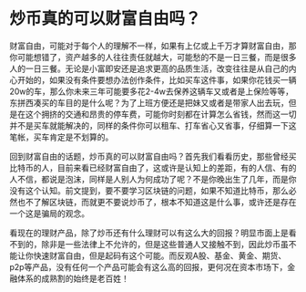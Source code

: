 # 炒币真的可以财富自由吗？

财富自由，可能对于每个人的理解不一样，如果有上亿或上千万才算财富自由，那你可能想错了，资产越多的人往往责任就越大，可能愁的不是一日三餐，而是很多人的一日三餐。无论是小富即安还是追求更高的品质生活，改变往往是从自己的内心开始的，如果没有条件要想办法创作条件，比如买车这件事，如果你花钱买一辆20w的车，那么你未来三年可能要多花2-4w去保养这辆车又或者是上保险等等，东拼西凑买的车目的是什么呢？为了上班方便还是把妹又或者是带家人出去玩，但是在这个拥挤的交通和昂贵的停车费，可能你时刻都在计算怎么省钱，然而这一切并不是买车就能解决的，同样的条件你可以租车、打车省心又省事，仔细算一下这笔帐，买车肯定是不划算的。


回到财富自由的话题，炒币真的可以财富自由吗？首先我们看看历史，那些曾经买比特币的人，目前来看已经财富自由了，这或许是认知上的差距，有的人信、有的人不信，都说是泡沫，同样是人别人为何成功了呢？不是你晚出生了几年，而是你没有这个认知。前文提到，要不要学习区块链的问题，如果不知道比特币，那么必然也不了解区块链，而就更不要说炒币了，根本不知道这是什么事，或许还是存在一个这是骗局的观念。


看现在的理财产品，除了炒币还有什么理财可以有这么大的回报？明显市面上是看不到的，除非是一些法律上不允许的，但是这些普通人又接触不到，因此炒币虽不能让你快速财富自由，但是起码有这个可能。而反观A股、基金、黄金、期货、p2p等产品，没有任何一个产品可能会有这么高的回报，更何况在资本市场下，金融体系的成熟割的始终是老百姓！
